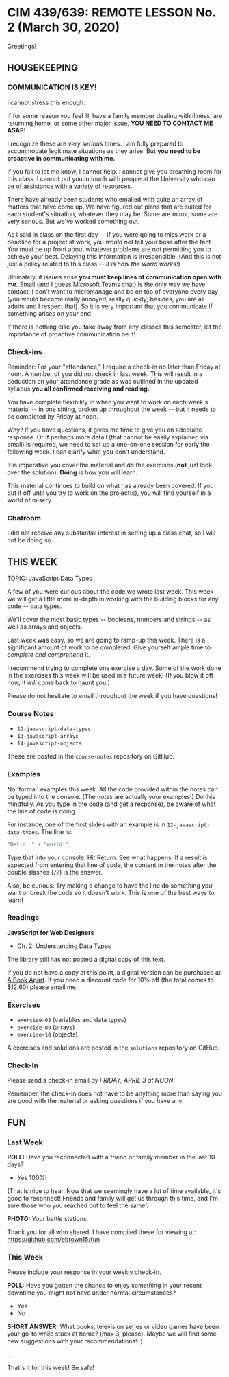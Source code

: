 # CIM 439/639: REMOTE LESSON No. 2 (March 30, 2020)

Greetings!


## HOUSEKEEPING

### COMMUNICATION IS KEY!

I cannot stress this enough:

If for some reason you feel ill, have a family member dealing with illness, are returning home, or some other major issue, **YOU NEED TO CONTACT ME ASAP!**

I recognize these are *very serious* times. I am fully prepared to accommodate legitimate situations as they arise. But **you need to be proactive in communicating with me.**

If you fail to let me know, I cannot help. I cannot give you breathing room for this class. I cannot put you in touch with people at the University who can be of assistance with a variety of resources.

There have already been students who emailed with quite an array of matters that have come up. We have figured out plans that are suited for each student's situation, whatever they may be. Some are minor, some are very serious. But we've worked something out.

As I said in class on the first day -- if you were going to miss work or a deadline for a project at work, you *would not* tell your boss after the fact. You must be up front about whatever problems are not permitting you to achieve your best. Delaying this information is irresponsible. (And this is not just a policy related to this class -- *it is how the world works!*)

Ultimately, if issues arise **you must keep lines of communication open with me.** Email (and I guess Microsoft Teams chat) is the only way we have contact. I don't want to micromanage and be on top of everyone every day (you would become really annoyed, really quickly; besides, you are all adults and I respect that). So it is very important that you communicate if something arises on your end.

If there is nothing else you take away from any classes this semester, let the importance of proactive communication be it!


### Check-ins

Reminder: For your "attendance," I require a check-in no later than Friday at noon. A number of you did not check in last week. This will result in a deduction on your attendance grade as was outlined in the updated syllabus **you all confirmed receiving and reading.**

You have complete flexibility in when you want to work on each week's material -- in one sitting, broken up throughout the week -- but it needs to be completed by Friday at noon.

Why? If you have questions, it gives me time to give you an adequate response. Or if perhaps more detail (that cannot be easily explained via email) is required, we need to set up a one-on-one session for early the following week. I can clarify what you don't understand.

It is imperative you cover the material and do the exercises (**not** just look over the solution). **Doing** is how you will learn.

This material continues to build on what has already been covered. If you put it off until you try to work on the project(s), you will find yourself in a world of misery.

### Chatroom

I did not receive any substantial interest in setting up a class chat, so I will not be doing so.


## THIS WEEK

TOPIC: JavaScript Data Types

A few of you were curious about the code we wrote last week. This week we will get a little more in-depth in working with the building blocks for any code -- data types.

We'll cover the most basic types -- booleans, numbers and strings -- as well as arrays and objects.

Last week was easy, so we are going to ramp-up this week. There is a significant amount of work to be completed. Give yourself ample time to *complete and comprehend* it.

I recommend trying to complete one exercise a day. Some of the work done in the exercises this week will be used in a future week! (If you blow it off now, it *will* come back to haunt you!)

Please do not hesitate to email throughout the week if you have questions!

### Course Notes

- `12-javascript-data-types`
- `13-javascript-arrays`
- `14-javascript-objects`

These are posted in the `course-notes` repository on GitHub.

### Examples

No 'formal' examples this week. All the code provided within the notes can be typed into the console. (The notes are actually your examples!) Do this mindfully. As you type in the code (and get a response), be aware of what the line of code is doing.

For instance, one of the first slides with an example is in `12-javascript-data-types`. The line is:

```javascript
"Hello, " + "world!";
```

Type that into your console. Hit Return. See what happens. If a result is expected from entering that line of code, the content in the notes after the double slashes (`//`) is the answer.

Also, be curious. Try making a change to have the line do something *you* want or break the code so it doesn't work. This is one of the best ways to learn!

### Readings

**JavaScript for Web Designers**
- Ch. 2: Understanding Data Types

The library still has not posted a digital copy of this text.

If you do not have a copy at this point, a digital version can be purchased at [A Book Apart](https://abookapart.com/products/javascript-for-web-designers). If you need a discount code for 10% off (the total comes to $12.60) please email me.

### Exercises

- `exercise-08` (variables and data types)
- `exercise-09` (arrays)
- `exercise-10` (objects)

A exercises and solutions are posted in the `solutions` repository on GitHub.

### Check-In

Please send a check-in email by *FRIDAY, APRIL 3 at NOON*.

Remember, the check-in does not have to be anything more than saying you are good with the material or asking questions if you have any.



## FUN

### Last Week

**POLL:** Have you reconnected with a friend or family member in the last 10 days?
- *Yes* 100%!

(That is nice to hear. Now that we seemingly have a lot of time available, it's good to reconnect! Friends and family will get us through this time, and I'm sure those who you reached out to feel the same!)

**PHOTO:** Your battle stations.

Thank you for all who shared. I have compiled these for viewing at: https://github.com/ebrown15/fun


### This Week

Please include your response in your weekly check-in.

**POLL:** Have you gotten the chance to enjoy something in your recent downtime you might not have under normal circumstances?
- Yes
- No


**SHORT ANSWER:** What books, television series or video games have been your go-to while stuck at home? (max 3, please). Maybe we will find some new suggestions with your recommendations! :)


...

That's it for this week! Be safe!
